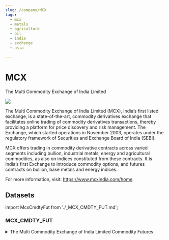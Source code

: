 ```yaml
---
slug: /company/MCX
tags:
  - mcx
  - metals
  - agriculture
  - oil
  - india
  - exchange
  - asia

---
```


MCX
============================================================

The Multi Commodity Exchange of India Limited

![](/img/data/mcx.png)

The Multi Commodity Exchange of India Limited (MCX), India’s first listed exchange, is a state-of-the-art, commodity derivatives exchange that facilitates online trading of commodity derivatives transactions, thereby providing a platform for price discovery and risk management. The Exchange, which started operations in November 2003, operates under the regulatory framework of Securities and Exchange Board of India (SEBI).

MCX offers trading in commodity derivative contracts across varied segments including bullion, industrial metals, energy and agricultural commodities, as also on indices constituted from these contracts. It is India’s first Exchange to introduce commodity options, and futures contracts on bullion, base metals and energy indices.

For more information, visit: https://www.mcxindia.com/home

## Datasets
import McxCmdtyFut from './_MCX_CMDTY_FUT.md';

### MCX_CMDTY_FUT
<details>
<summary>The Multi Commodity Exchange of India Limited Commodity Futures</summary>
<McxCmdtyFut/>
</details>